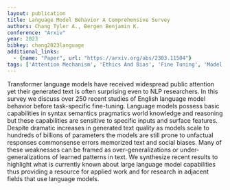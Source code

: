 ```yaml
---
layout: publication
title: Language Model Behavior A Comprehensive Survey
authors: Chang Tyler A., Bergen Benjamin K.
conference: "Arxiv"
year: 2023
bibkey: chang2023language
additional_links:
  - {name: "Paper", url: "https://arxiv.org/abs/2303.11504"}
tags: ['Attention Mechanism', 'Ethics And Bias', 'Fine Tuning', 'Model Architecture', 'Pretraining Methods', 'RAG', 'Reinforcement Learning', 'Survey Paper', 'Training Techniques', 'Transformer']
---
```

Transformer language models have received widespread public attention yet their generated text is often surprising even to NLP researchers. In this survey we discuss over 250 recent studies of English language model behavior before task-specific fine-tuning. Language models possess basic capabilities in syntax semantics pragmatics world knowledge and reasoning but these capabilities are sensitive to specific inputs and surface features. Despite dramatic increases in generated text quality as models scale to hundreds of billions of parameters the models are still prone to unfactual responses commonsense errors memorized text and social biases. Many of these weaknesses can be framed as over-generalizations or under-generalizations of learned patterns in text. We synthesize recent results to highlight what is currently known about large language model capabilities thus providing a resource for applied work and for research in adjacent fields that use language models.
